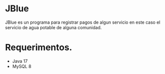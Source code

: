 # JBlue
JBlue es un programa para registrar pagos de algun servicio en este caso el servicio de agua potable de alguna comunidad.

# Requerimentos.
* Java 17
* MySQL 8
